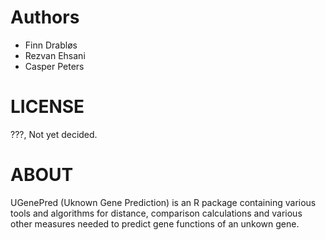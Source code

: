 # Authors #

* Finn Drabløs
* Rezvan Ehsani
* Casper Peters

# LICENSE #

???, Not yet decided.

# ABOUT #

UGenePred (Uknown Gene Prediction) is an R package containing various tools and algorithms for distance, comparison calculations and various other measures needed to predict gene functions of an unkown gene.

